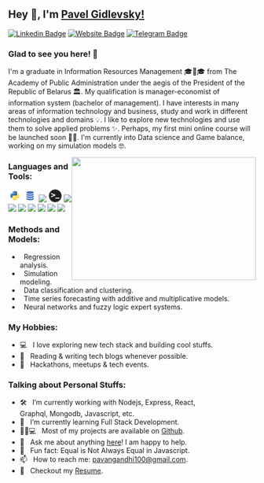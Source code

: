 ## Hey 👋, I'm [Pavel Gidlevsky!](https://github.com/Gids-Github)

[![Linkedin Badge](https://img.shields.io/badge/-LinkedIn-0e76a8?style=flat-square&logo=Linkedin&logoColor=white)](https://www.linkedin.com/in/pavel-gidlevsky/)
[![Website Badge](https://img.shields.io/badge/Website-3b5998?style=flat-square&logo=google-chrome&logoColor=white)]()
[![Telegram Badge](https://img.shields.io/badge/-Telegram-0088cc?style=flat-square&logo=Telegram&logoColor=white)](https://t.me/earendile)


### Glad to see you here! 🎅

I'm a graduate in Information Resources Management 🎓🧑🎓 from The Academy of Public Administration under the aegis of the President of the Republic of Belarus 🏛. My qualification is manager-economist of information system (bachelor of management). I have interests in many areas of information technology and business, study and work in different technologies and domains 💡. I like to explore new technologies and use them to solve applied problems ✨. Perhaps, my first mini online course will be launched soon 👨🏫. I'm currently into Data science and Game balance, working on my simulation models 🤓.





<img align="right" height="250" width="375" alt="" src="https://raw.githubusercontent.com/iampavangandhi/iampavangandhi/master/gifs/coder.gif" />



### Languages and Tools:

<code><img height="27" src="https://raw.githubusercontent.com/github/explore/80688e429a7d4ef2fca1e82350fe8e3517d3494d/topics/python/python.png" alt="python"></code>
<code><img height="27" src="https://raw.githubusercontent.com/github/explore/80688e429a7d4ef2fca1e82350fe8e3517d3494d/topics/sql/sql.png" alt="sql"></code>
<code><img height="27" src="https://www.r-project.org/Rlogo.png"></code>
<code><img height="27" src="https://raw.githubusercontent.com/github/explore/80688e429a7d4ef2fca1e82350fe8e3517d3494d/topics/terminal/terminal.png" alt="terminal"></code>
<code><img height="27" src="https://encrypted-tbn0.gstatic.com/images?q=tbn:ANd9GcRPK6WKTWPlo70_pSkodKMPXJoIyX_WL-KH2cnORKM3V7AhwsrSEIwlwzjpXm0P_StNz1I&usqp=CAU"></code>
<code><img height="27" src="https://upload.wikimedia.org/wikipedia/commons/thumb/a/ae/Keras_logo.svg/1200px-Keras_logo.svg.png"></code>
<code><img height="27" src="https://burzaco.files.wordpress.com/2020/11/screenshot_2020-11-29_14-16-37-1.png"></code>
<code><img height="27" src="https://miro.medium.com/max/518/1*FogMIj4gYwp3fTHLZuwavQ.png"></code>
<code><img height="27" src="https://appexchange.salesforce.com/partners/servlet/servlet.FileDownload?file=00P4V00000rgoDsUAI"></code>
<code><img height="27" src="http://store-images.s-microsoft.com/image/apps.32245.13510798883380398.61d03499-1b25-4924-9207-9384fe3b5b99.3a505d26-d272-4f46-a46b-46dd22268443"></code>
<code><img height="27" src="https://basegroup.ru/sites/default/files/basegroup_0.png"></code>

### Methods and Models:
-  &nbsp; Regression analysis.
-  &nbsp; Simulation modeling.
-  &nbsp; Data classification and clustering.
-  &nbsp; Time series forecasting with additive and multiplicative models.
-  &nbsp; Neural networks and fuzzy logic expert systems.


### My Hobbies:

- 💻 &nbsp; I love exploring new tech stack and building cool stuffs.
- 📰 &nbsp; Reading & writing tech blogs whenever possible.
- 🍕 &nbsp; Hackathons, meetups & tech events.


### Talking about Personal Stuffs:

- 🛠 &nbsp; I’m currently working with Nodejs, Express, React, <br /> Graphql, Mongodb, Javascript, etc.
- 🚀 &nbsp; I’m currently learning Full Stack Development.
- 👨🏻💻 &nbsp; Most of my projects are available on [Github](https://github.com/iampavangandhi).
- 💬 &nbsp; Ask me about anything [here](https://github.com/iampavangandhi/iampavangandhi/issues/2)! I am happy to help.
- 👾 &nbsp; Fun fact: Equal is Not Always Equal in Javascript.
- 📫 &nbsp; How to reach me: pavangandhi100@gmail.com.
- 📝 &nbsp; Checkout my [Resume](https://github.com/iampavangandhi/iampavangandhi/blob/master/resume.pdf).


